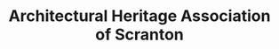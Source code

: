 ---
layout: repo
title: "Architectural Heritage Association of Scranton"
id: 15204
permalink: repos/15204/
---